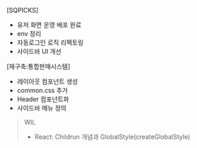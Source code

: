 [SQPICKS]

- 유저 화면 운영 배포 완료
- env 정리
- 자동로그인 로직 리펙토링
- 사이드바 UI 개선

[재구축:통합판매시스템]

- 레이아웃 컴포넌트 생성
- common.css 추가
- Header 컴포넌트화
- 사이드바 메뉴 정의

> WIL
>
> - React: Childrun 개념과 GlobalStyle(createGlobalStyle)
